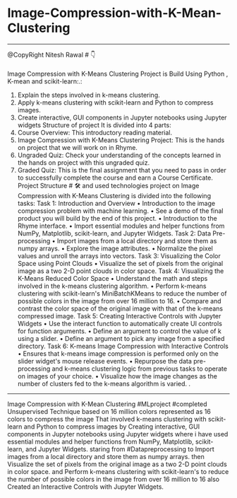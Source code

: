 # Image-Compression-with-K-Mean-Clustering


________________________________________
@CopyRight Nitesh Rawal # 👇
#### 
Image Compression with K-Means Clustering Project is Build Using Python , K-mean and scikit-learn:.:
1.	Explain the steps involved in k-means clustering.
2.	Apply k-means clustering with scikit-learn and Python to compress images.
3.	Create interactive, GUI components in Jupyter notebooks using Jupyter widgets
Structure of project
It  is divided into 4 parts:
1.	Course Overview: This introductory reading material.
2.	Image Compression with K-Means Clustering Project: This is the hands on project that we will work on in Rhyme.
3.	Ungraded Quiz: Check your understanding of the concepts learned in the hands on project with this ungraded quiz.
4.	Graded Quiz: This is the final assignment that you need to pass in order to successfully complete the course and earn a Course Certificate.
Project Structure # 🛠️ and used technologies
project on Image Compression with K-Means Clustering is divided into the following tasks:
Task 1: Introduction and Overview
•	Introduction to the image compression problem with machine learning.
•	See a demo of the final product you will build by the end of this project.
•	Introduction to the Rhyme interface.
•	Import essential modules and helper functions from NumPy, Matplotlib, scikit-learn, and Jupyter Widgets.
Task 2: Data Pre-processing
•	Import images from a local directory and store them as numpy arrays.
•	Explore the image attributes.
•	Normalize the pixel values and unroll the arrays into vectors.
Task 3: Visualizing the Color Space using Point Clouds 
•	Visualize the set of pixels from the original image as a two 2-D point clouds in color space.
Task 4: Visualizing the K-Means Reduced Color Space
•	Understand the math and steps involved in the k-means clustering algorithm.
•	Perform k-means clustering with scikit-learn's MiniBatchKMeans to reduce the number of possible colors in the image from over 16 million to 16.
•	Compare and contrast the color space of the original image with that of the k-means compressed image.
Task 5: Creating Interactive Controls with Jupyter Widgets
•	Use the interact function to automatically create UI controls for function arguments.
•	Define an argument to control the value of k using a slider.
•	Define an argument to pick any image from a specified directory.
Task 6: K-means Image Compression with Interactive Controls
•	Ensures that k-means image compression is performed only on the slider widget's mouse release events.
•	Repurpose the data pre-processing and k-means clustering logic from previous tasks to operate on images of your choice.
•	Visualize how the image changes as the number of clusters fed to the k-means algorithm is varied.
.
________________________________________

Image Compression with K-Mean Clustering #MLproject #completed Unsupervised Technique based on 16 million colors represented as 16 colors to compress the image
That involved k-means clustering with scikit-learn and Python to compress images by Creating interactive, GUI components in Jupyter notebooks using Jupyter widgets
where i have used  essential modules and helper functions from NumPy, Matplotlib, scikit-learn, and Jupyter Widgets.
staring from #Datapreprocessing to Import images from a local directory and store them as numpy arrays. then
Visualize the set of pixels from the original image as a two 2-D point clouds in color space. and Perform k-means clustering with scikit-learn's  to reduce the number of possible colors in the image from over 16 million to 16 
also Created an Interactive Controls with Jupyter Widgets.

 
 
 
 
 
 
 
 
